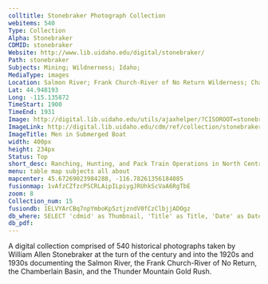 ```yaml
---
colltitle: Stonebraker Photograph Collection
webitems: 540
Type: Collection
Alpha: Stonebraker
CDMID: stonebraker
Website: http://www.lib.uidaho.edu/digital/stonebraker/
Path: stonebraker
Subjects: Mining; Wildnerness; Idaho; 
MediaType: images
Location: Salmon River; Frank Church-River of No Return Wilderness; Chamberlain Basin
Lat: 44.948193
Long: -115.135872
TimeStart: 1900
TimeEnd: 1931
Image: http://digital.lib.uidaho.edu/utils/ajaxhelper/?CISOROOT=stonebraker&CISOPTR=155&action=2&DMSCALE=60&DMWIDTH=800&DMHEIGHT=800&DMX=0&DMY=0&DMTEXT=&DMROTATE=0
ImageLink: http://digital.lib.uidaho.edu/cdm/ref/collection/stonebraker/id/155
ImageTitle: Men in Submerged Boat
width: 400px
height: 234px
Status: Top
short_desc: Ranching, Hunting, and Pack Train Operations in North Central Idaho, 1900-1931
menu: table map subjects all about
mapcenter: 45.67269023984288, -116.78261356184085
fusionmap: 1vAfzCZfzcPSCRLAipILpiygJRUhkScVaA6RgTbE
zoom: 8
Collection_num: 15
fusiondb: 1ELVYArCBq7npYmboKp5ztjzndV0fCzClbjjADOgz
db_where: SELECT 'cdmid' as Thumbnail, 'Title' as Title, 'Date' as Date, 'Description' as Description,  'Subjects' as Subjects, 'Link' as Link,   'cdmid' as Link 
db_pdf: 
---
```

A digital collection comprised of 540 historical photographs taken by William Allen Stonebraker at the turn of the century and into the 1920s and 1930s documenting the Salmon River, the Frank Church-River of No Return, the Chamberlain Basin, and the Thunder Mountain Gold Rush.